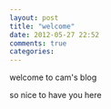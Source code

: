 ```yaml
---
layout: post
title: "welcome"
date: 2012-05-27 22:52
comments: true
categories: 
---
```

welcome to cam's blog

so nice to have you here
